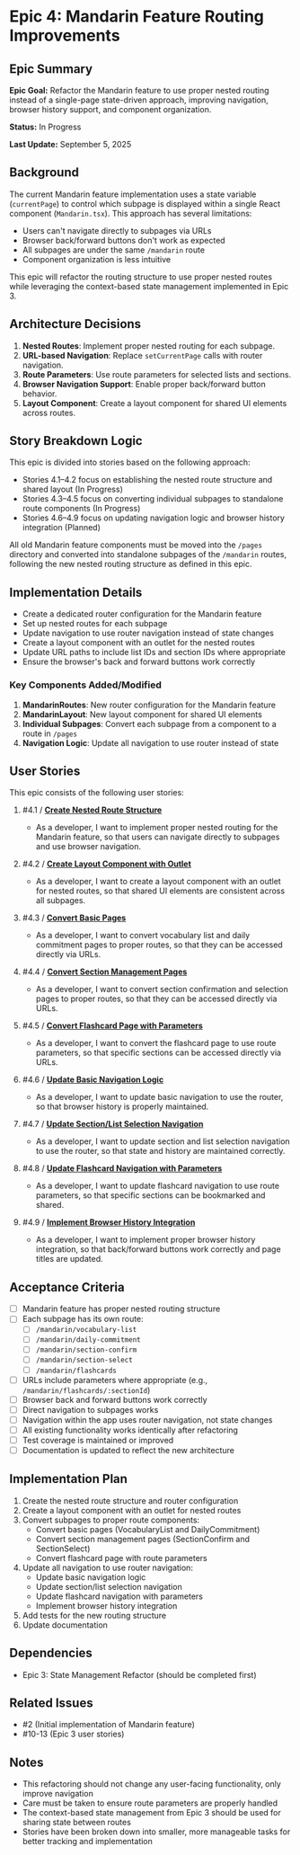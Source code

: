 # Epic 4: Mandarin Feature Routing Improvements

## Epic Summary

**Epic Goal:** Refactor the Mandarin feature to use proper nested routing instead of a single-page state-driven approach, improving navigation, browser history support, and component organization.

**Status:** In Progress

**Last Update:** September 5, 2025

## Background

The current Mandarin feature implementation uses a state variable (`currentPage`) to control which subpage is displayed within a single React component (`Mandarin.tsx`). This approach has several limitations:

- Users can't navigate directly to subpages via URLs
- Browser back/forward buttons don't work as expected
- All subpages are under the same `/mandarin` route
- Component organization is less intuitive

This epic will refactor the routing structure to use proper nested routes while leveraging the context-based state management implemented in Epic 3.

## Architecture Decisions

1. **Nested Routes**: Implement proper nested routing for each subpage.
2. **URL-based Navigation**: Replace `setCurrentPage` calls with router navigation.
3. **Route Parameters**: Use route parameters for selected lists and sections.
4. **Browser Navigation Support**: Enable proper back/forward button behavior.
5. **Layout Component**: Create a layout component for shared UI elements across routes.

## Story Breakdown Logic

This epic is divided into stories based on the following approach:

- Stories 4.1–4.2 focus on establishing the nested route structure and shared layout (In Progress)
- Stories 4.3–4.5 focus on converting individual subpages to standalone route components (In Progress)
- Stories 4.6–4.9 focus on updating navigation logic and browser history integration (Planned)

All old Mandarin feature components must be moved into the `/pages` directory and converted into standalone subpages of the `/mandarin` routes, following the new nested routing structure as defined in this epic.

## Implementation Details

- Create a dedicated router configuration for the Mandarin feature
- Set up nested routes for each subpage
- Update navigation to use router navigation instead of state changes
- Create a layout component with an outlet for the nested routes
- Update URL paths to include list IDs and section IDs where appropriate
- Ensure the browser's back and forward buttons work correctly

### Key Components Added/Modified

1. **MandarinRoutes**: New router configuration for the Mandarin feature
2. **MandarinLayout**: New layout component for shared UI elements
3. **Individual Subpages**: Convert each subpage from a component to a route in `/pages`
4. **Navigation Logic**: Update all navigation to use router instead of state

## User Stories

This epic consists of the following user stories:

1. #4.1 / [**Create Nested Route Structure**](./story-4-1-create-nested-route-structure.md)

   - As a developer, I want to implement proper nested routing for the Mandarin feature, so that users can navigate directly to subpages and use browser navigation.

2. #4.2 / [**Create Layout Component with Outlet**](./story-4-2-create-layout-component.md)

   - As a developer, I want to create a layout component with an outlet for nested routes, so that shared UI elements are consistent across all subpages.

3. #4.3 / [**Convert Basic Pages**](./story-4-3-convert-basic-pages.md)

   - As a developer, I want to convert vocabulary list and daily commitment pages to proper routes, so that they can be accessed directly via URLs.

4. #4.4 / [**Convert Section Management Pages**](./story-4-4-convert-section-management-pages.md)

   - As a developer, I want to convert section confirmation and selection pages to proper routes, so that they can be accessed directly via URLs.

5. #4.5 / [**Convert Flashcard Page with Parameters**](./story-4-5-convert-flashcard-page.md)

   - As a developer, I want to convert the flashcard page to use route parameters, so that specific sections can be accessed directly via URLs.

6. #4.6 / [**Update Basic Navigation Logic**](./story-4-6-update-basic-navigation-logic.md)

   - As a developer, I want to update basic navigation to use the router, so that browser history is properly maintained.

7. #4.7 / [**Update Section/List Selection Navigation**](./story-4-7-update-section-list-navigation.md)

   - As a developer, I want to update section and list selection navigation to use the router, so that state and history are maintained correctly.

8. #4.8 / [**Update Flashcard Navigation with Parameters**](./story-4-8-update-flashcard-navigation.md)

   - As a developer, I want to update flashcard navigation to use route parameters, so that specific sections can be bookmarked and shared.

9. #4.9 / [**Implement Browser History Integration**](./story-4-9-implement-browser-history-integration.md)
   - As a developer, I want to implement proper browser history integration, so that back/forward buttons work correctly and page titles are updated.

## Acceptance Criteria

- [ ] Mandarin feature has proper nested routing structure
- [ ] Each subpage has its own route:
  - [ ] `/mandarin/vocabulary-list`
  - [ ] `/mandarin/daily-commitment`
  - [ ] `/mandarin/section-confirm`
  - [ ] `/mandarin/section-select`
  - [ ] `/mandarin/flashcards`
- [ ] URLs include parameters where appropriate (e.g., `/mandarin/flashcards/:sectionId`)
- [ ] Browser back and forward buttons work correctly
- [ ] Direct navigation to subpages works
- [ ] Navigation within the app uses router navigation, not state changes
- [ ] All existing functionality works identically after refactoring
- [ ] Test coverage is maintained or improved
- [ ] Documentation is updated to reflect the new architecture

## Implementation Plan

1. Create the nested route structure and router configuration
2. Create a layout component with an outlet for nested routes
3. Convert subpages to proper route components:
   - Convert basic pages (VocabularyList and DailyCommitment)
   - Convert section management pages (SectionConfirm and SectionSelect)
   - Convert flashcard page with route parameters
4. Update all navigation to use router navigation:
   - Update basic navigation logic
   - Update section/list selection navigation
   - Update flashcard navigation with parameters
   - Implement browser history integration
5. Add tests for the new routing structure
6. Update documentation

## Dependencies

- Epic 3: State Management Refactor (should be completed first)

## Related Issues

- #2 (Initial implementation of Mandarin feature)
- #10-13 (Epic 3 user stories)

## Notes

- This refactoring should not change any user-facing functionality, only improve navigation
- Care must be taken to ensure route parameters are properly handled
- The context-based state management from Epic 3 should be used for sharing state between routes
- Stories have been broken down into smaller, more manageable tasks for better tracking and implementation
